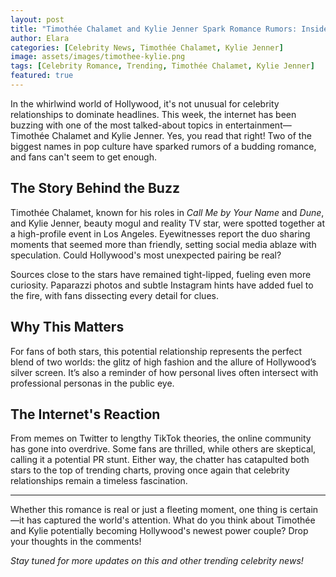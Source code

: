 ```yaml
---
layout: post
title: "Timothée Chalamet and Kylie Jenner Spark Romance Rumors: Inside the Latest Buzz"
author: Elara
categories: [Celebrity News, Timothée Chalamet, Kylie Jenner]
image: assets/images/timothee-kylie.png
tags: [Celebrity Romance, Trending, Timothée Chalamet, Kylie Jenner]
featured: true
---
```


In the whirlwind world of Hollywood, it's not unusual for celebrity relationships to dominate headlines. This week, the internet has been buzzing with one of the most talked-about topics in entertainment—Timothée Chalamet and Kylie Jenner. Yes, you read that right! Two of the biggest names in pop culture have sparked rumors of a budding romance, and fans can't seem to get enough.

## The Story Behind the Buzz

Timothée Chalamet, known for his roles in *Call Me by Your Name* and *Dune*, and Kylie Jenner, beauty mogul and reality TV star, were spotted together at a high-profile event in Los Angeles. Eyewitnesses report the duo sharing moments that seemed more than friendly, setting social media ablaze with speculation. Could Hollywood's most unexpected pairing be real?

Sources close to the stars have remained tight-lipped, fueling even more curiosity. Paparazzi photos and subtle Instagram hints have added fuel to the fire, with fans dissecting every detail for clues.

## Why This Matters

For fans of both stars, this potential relationship represents the perfect blend of two worlds: the glitz of high fashion and the allure of Hollywood’s silver screen. It’s also a reminder of how personal lives often intersect with professional personas in the public eye. 

## The Internet's Reaction

From memes on Twitter to lengthy TikTok theories, the online community has gone into overdrive. Some fans are thrilled, while others are skeptical, calling it a potential PR stunt. Either way, the chatter has catapulted both stars to the top of trending charts, proving once again that celebrity relationships remain a timeless fascination.

---

Whether this romance is real or just a fleeting moment, one thing is certain—it has captured the world's attention. What do you think about Timothée and Kylie potentially becoming Hollywood's newest power couple? Drop your thoughts in the comments!

*Stay tuned for more updates on this and other trending celebrity news!*
